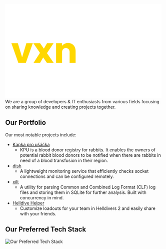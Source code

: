 <p><img  src="logo-transparent.svg"><br>We are a group of developers & IT enthusiasts from various fields focusing on sharing knowledge and creating projects together.</p>

## Our Portfolio

Our most notable projects include:

- [Kapka pro ušáčka](https://www.kapkaprousacka.cz/)
  - KPU is a blood donor registry for rabbits. It enables the owners of potential rabbit blood donors to be notified when there are rabbits in need of a blood transfusion in their region. 
- [dish](https://github.com/thevxn/dish)
  - A lightweight monitoring service that efficiently checks socket connections and can be configured remotely. 
- [xilt](https://github.com/thevxn/xilt)
  - A utility for parsing Common and Combined Log Format (CLF) log files and storing them in SQLite for further analysis. Built with concurrency in mind. 
- [Helldive Helper](https://helldivehelper.net/)
  - Customize loadouts for your team in Helldivers 2 and easily share with your friends.

## Our Preferred Tech Stack
![Our Preferred Tech Stack](https://simpleskill.icons.workers.dev/svg?i=go,node.js,vue.js,postgresql,docker)
